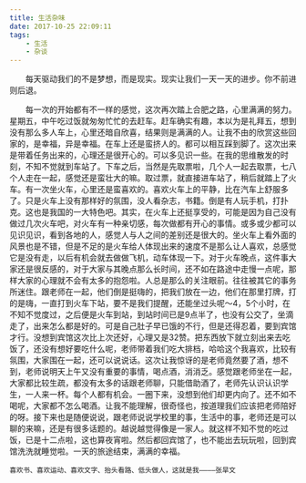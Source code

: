 ```yaml
---
title: 生活杂味
date: 2017-10-25 22:09:11
tags:
	- 生活
	- 杂谈
---
```


&emsp;&emsp;每天驱动我们的不是梦想，而是现实。现实让我们一天一天的进步。你不前进则后退。  

<!-- more -->   

&emsp;&emsp;每一次的开始都有不一样的感觉，这次再次踏上合肥之路，心里满满的努力。星期五，中午吃过饭就匆匆忙忙的去赶车。赶车确实有趣，本以为是礼拜五，想到没有那么多人车上，心里还暗自欣喜，结果则是满满的人。让我不由的欣赏这些回家的，是幸福，异是幸福。在车上还是蛮挤人的。都可以相互踩到脚了。这次出来是带着任务出来的，心理还是很开心的。可以多见识一些。在我的思维散发的时刻，不知不觉就到车站了。下车之后，当然是先取票啦，几个人一起去取票，七八个人走在一起，感觉还是蛮壮大的嘛。取过票，就直接进车站了，稍后就踏上了火车。有一次坐火车，心里还是蛮喜欢的。喜欢火车上的平静，比在汽车上舒服多了。只是火车上没有那样好的氛围，没人看杂志，书籍。倒是有人玩手机，打扑克。这也是我国的一大特色吧。其实，在火车上还挺享受的，可能是因为自己没有做过几次火车吧，对火车有一种亲切感，每次做都有开心的事情。或多或少都可以见识见识，看到各地的人，感觉人与人之间的差别还是很大的。坐火车上看外面的风景也是不错，但是不足的是火车给人体现出来的速度不是那么让人喜欢，总感觉它是没有走，以后有机会就去做做飞机，动车体现一下。对于火车晚点，这件事大家还是很反感的，对于大家与其晚点那么长时间，还不如在路途中走慢一点呢，那样大家的心理就不会有太多的抱怨啦。人总是那么的关注眼前。往往被其它的事务所迷住。跟老师在一起，他们倒是挺嗨的，把我们放在一边，他们在那里打牌，打的是嗨，一直打到火车下站，要不是我们提醒，还能坐过头呢～4，5个小时，在不知不觉度过，之后便是火车到站，到站时间已是9点半了，也没有公交了，坐滴走了，出来怎么都是好的。可是自己肚子早已饿的不行，但是还得忍着，要到宾馆才行。没想到宾馆这次比上次还好，心理又是32赞。把东西放下就立刻出来去吃饭了，还没有想好要吃什么呢，老师带着我们吃大排档，哈哈这个我喜欢，比较有氛围，大家围在一起，还可以说说话。这次让我惊讶的是老师竟然要了酒，想不到，老师说明天上午又没有重要的事情，喝点酒，消消乏。感觉跟老师坐在一起，大家都比较生疏，都没有太多的话跟老师聊，只能借助酒了，老师先认识认识学生，一人来一杯。每个人都有机会。一圈下来，没想到他们却更内向了。还不如不喝呢，大家都不怎么喝酒。让我不能理解，很奇怪也，按道理我们应该把老师陪好的呀。接下来也是随便说说，跟老师说说学校里的事，生活中的事，老师还是可以聊的来嘛，还是有很多话题的。越说越觉得像是一家人。就这样不知不觉的吃过饭，已是十二点啦，这也算夜宵啦。然后都回宾馆了，也不能出去玩玩啦，回到宾馆洗洗就睡觉啦。一天的旅途结束，满满的幸福。

	喜欢书、喜欢运动、喜欢文字、抬头看路、低头做人，这就是我————张旱文				